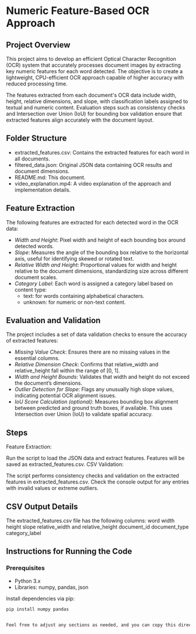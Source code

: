 # Numeric Feature-Based OCR Approach

## Project Overview
This project aims to develop an efficient Optical Character Recognition (OCR) system that accurately processes document images by extracting key numeric features for each word detected. The objective is to create a lightweight, CPU-efficient OCR approach capable of higher accuracy with reduced processing time.

The features extracted from each document's OCR data include width, height, relative dimensions, and slope, with classification labels assigned to textual and numeric content. Evaluation steps such as consistency checks and Intersection over Union (IoU) for bounding box validation ensure that extracted features align accurately with the document layout.

## Folder Structure
- extracted_features.csv: Contains the extracted features for each word in all documents.
- filtered_data.json: Original JSON data containing OCR results and document dimensions.
- README.md: This document.
- video_explanation.mp4: A video explanation of the approach and implementation details.

## Feature Extraction
The following features are extracted for each detected word in the OCR data:
- *Width and Height*: Pixel width and height of each bounding box around detected words.
- *Slope*: Measures the angle of the bounding box relative to the horizontal axis, useful for identifying skewed or rotated text.
- *Relative Width and Height*: Proportional values for width and height relative to the document dimensions, standardizing size across different document scales.
- *Category Label*: Each word is assigned a category label based on content type:
  - text: for words containing alphabetical characters.
  - unknown: for numeric or non-text content.

## Evaluation and Validation
The project includes a set of data validation checks to ensure the accuracy of extracted features:
- *Missing Value Check*: Ensures there are no missing values in the essential columns.
- *Relative Dimension Check*: Confirms that relative_width and relative_height fall within the range of [0, 1].
- *Width and Height Bounds*: Validates that width and height do not exceed the document’s dimensions.
- *Outlier Detection for Slope*: Flags any unusually high slope values, indicating potential OCR alignment issues.
- *IoU Score Calculation (optional)*: Measures bounding box alignment between predicted and ground truth boxes, if available. This uses Intersection over Union (IoU) to validate spatial accuracy.

## Steps
Feature Extraction:

Run the script to load the JSON data and extract features.
Features will be saved as extracted_features.csv.
CSV Validation:

The script performs consistency checks and validation on the extracted features in extracted_features.csv.
Check the console output for any entries with invalid values or extreme outliers.


## CSV Output Details

The extracted_features.csv file has the following columns:
word
width
height
slope
relative_width and relative_height
document_id
document_type
category_label


## Instructions for Running the Code

### Prerequisites
- Python 3.x
- Libraries: numpy, pandas, json

Install dependencies via pip:
```bash
pip install numpy pandas


Feel free to adjust any sections as needed, and you can copy this directly into your README.md file in your GitHub repository.
